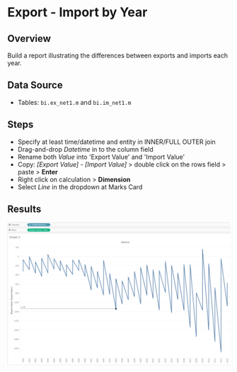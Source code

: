 # Export - Import by Year

## Overview

Build a report illustrating the differences between exports and imports each year.

## Data Source

- Tables: `bi.ex_net1.m` and `bi.im_net1.m`

## Steps

- Specify at least time/datetime and entity in INNER/FULL OUTER join
- Drag-and-drop _Datetime_ in to the column field
- Rename both _Value_ into 'Export Value' and 'Import Value'
- Copy: _[Export Value] - [Import Value]_ > double click on the rows field > paste > **Enter**
- Right click on calculation > **Dimension**
- Select _Line_ in the dropdown at Marks Card

## Results

![](../images/export_import.png)

